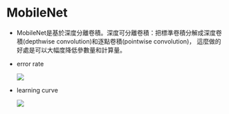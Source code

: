 ﻿# MobileNet

* MobileNet是基於深度分離卷積。深度可分離卷積：把標準卷積分解成深度卷積(depthwise convolution)和逐點卷積(pointwise convolution)，
  這麼做的好處是可以大幅度降低參數量和計算量。

* error rate


  ![](https://github.com/citya1472581234/MobileNet/blob/master/error.png?raw=true)
* learning curve


  ![](https://github.com/citya1472581234/MobileNet/blob/master/loss.png?raw=true)


